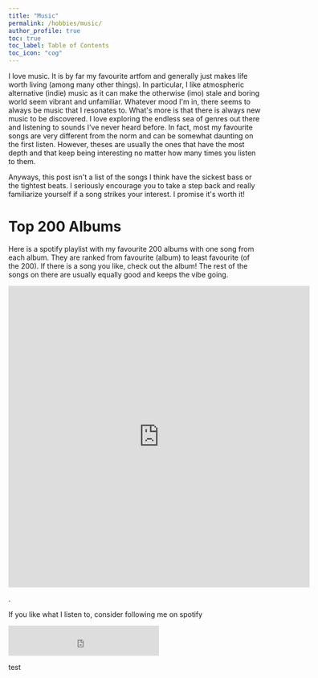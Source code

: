 ```yaml
---
title: "Music"
permalink: /hobbies/music/
author_profile: true
toc: true
toc_label: Table of Contents
toc_icon: "cog"
---
```

I love music. It is by far my favourite artfom and generally just makes life worth living (among many other things). In particular, I like atmospheric alternative (indie) music as it can make the otherwise (imo) stale and boring world seem vibrant and unfamiliar. Whatever mood I'm in, there seems to always be music that I resonates to. What's more is that there is always new music to be discovered. I love exploring the endless sea of genres out there and listening to sounds I've never heard before. In fact, most my favourite songs are very different from the norm and can be somewhat daunting on the first listen. However, theses are usually the ones that have the most depth and that keep being interesting no matter how many times you listen to them.

Anyways, this post isn't a list of the songs I think have the sickest bass or the tightest beats. I seriously encourage you to take a step back and really familiarize yourself if a song strikes your interest. I promise it's worth it!

# Top 200 Albums

Here is a spotify playlist with my favourite 200 albums with one song from each album. They are ranked from favourite (album) to least favourite (of the 200). If there is a song you like, check out the album! The rest of the songs on there are usually equally good and keeps the vibe going.

<iframe src="https://open.spotify.com/embed/playlist/66keuli18g0f8by7A6cAk9"  width="600" height="600" frameborder="0" allowtransparency="true" allow="encrypted-media"></iframe>

.

If you like what I listen to, consider following me on spotify
<iframe src="https://open.spotify.com/follow/1/?uri=spotify:user:1129808992&size=detail&theme=dark" width="300" height="60" scrolling="no" frameborder="0" style="border:none; overflow:hidden;" allowtransparency="true"></iframe>

test
